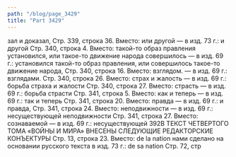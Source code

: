 ```yaml
---
path: "/blog/page_3429"
title: "Part 3429"
---
```


зал и доказал,
Стр. 339, строка 36.
Вместо: или другой — в изд. 73 г.: и другой
Стр. 340, строка 4.
Вместо: такой-то образ правления установился, или такое-то движение народа совершилось — в изд. 69 г.: установился такой-то образ правления, или совершилось такое-то движение народа,
Стр. 340, строка 16.
Вместо: взглядом. — в изд. 69 г.: взглядами.
Стр. 340, строка 26.
Вместо: страх и жалость — в изд. 69 г.: борьба страха и жалости
Стр. 340, строка 27.
Вместо: страсть — в изд. 69 г.: борьба страсти
Стр. 341, строка 5.
Вместо: как и теперь — в изд. 69 г.: так и теперь
Стр. 341, строка 20.
Вместо: правда — в изд. 69 г.: и правда,
Стр. 341, строка 24.
Вместо: неподвижности — в изд. 69 г.: несуществующей неподвижности
Стр. 341, строка 27.
Вместо: сознаваемой — в изд. 69 г.: несуществующей
392В ТЕКСТ ЧЕТВЕРТОГО ТОМА «ВОЙНЫ И МИРА» ВНЕСЕНЫ СЛЕДУЮЩИЕ РЕДАКТОРСКИЕ КОНЪЕКТУРЫ
Стр. 13, строка 23.
Вместо: de la nation нами сделано на основании русского текста в изд. 73 г.: de sa nation
Стр. 72, стр
